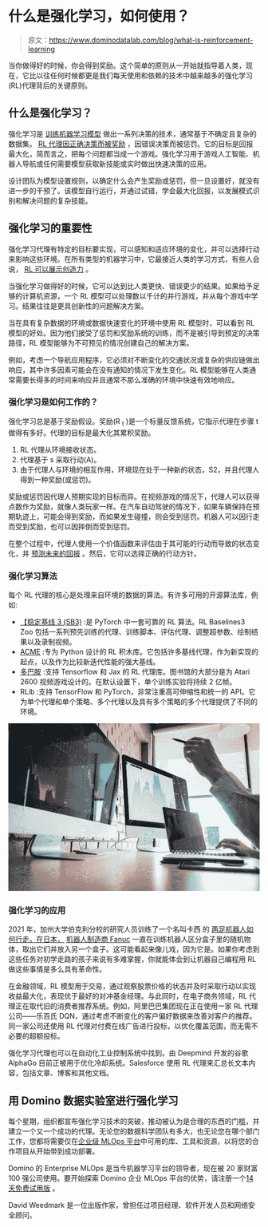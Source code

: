# 什么是强化学习，如何使用？

> 原文：<https://www.dominodatalab.com/blog/what-is-reinforcement-learning>

当你做得好的时候，你会得到奖励。这个简单的原则从一开始就指导着人类，现在，它比以往任何时候都更是我们每天使用和依赖的技术中越来越多的强化学习(RL)代理背后的关键原则。

## 什么是强化学习？

强化学习是 [训练机器学习模型](//blog.dominodatalab.com/what-is-machine-learning-model-training) 做出一系列决策的技术，通常基于不确定且复杂的数据集。 [RL 代理因正确决策而被奖励](https://web.stanford.edu/class/psych209/Readings/SuttonBartoIPRLBook2ndEd.pdf) ，因错误决策而被惩罚。它的目标是回报最大化，简而言之，把每个问题都当成一个游戏。强化学习用于游戏人工智能、机器人导航或任何需要模型获取新技能或实时做出快速决策的应用。

设计团队为模型设置规则，以确定什么会产生奖励或惩罚，但一旦设置好，就没有进一步的干预了。该模型自行运行，并通过试错，学会最大化回报，以发展模式识别和解决问题的复杂技能。

## 强化学习的重要性

强化学习代理有特定的目标要实现，可以感知和适应环境的变化，并可以选择行动来影响这些环境。在所有类型的机器学习中，它最接近人类的学习方式，有些人会说， [RL 可以展示创造力](https://medium.com/@BonsaiAI/why-reinforcement-learning-might-be-the-best-ai-technique-for-complex-industrial-systems-fde8b0ebd5fb) 。

当强化学习做得好的时候，它可以达到比人类更快、错误更少的结果。如果给予足够的计算机资源，一个 RL 模型可以处理数以千计的并行游戏，并从每个游戏中学习。结果往往是更具创新性的问题解决方案。

当在具有复杂数据的环境或数据快速变化的环境中使用 RL 模型时，可以看到 RL 模型的好处。因为他们接受了惩罚和奖励系统的训练，而不是被引导到预定的决策路径，RL 模型能够为不可预见的情况创建自己的解决方案。

例如，考虑一个导航应用程序，它必须对不断变化的交通状况或复杂的供应链做出响应，其中许多因素可能会在没有通知的情况下发生变化。RL 模型能够在人类通常需要长得多的时间来响应并且通常不那么准确的环境中快速有效地响应。

### 强化学习是如何工作的？

强化学习总是基于奖励假设。奖励(R <sub>t</sub> )是一个标量反馈系统，它指示代理在步骤 t 做得有多好。代理的目标是最大化其累积奖励。

1.  RL 代理从环境接收状态。
2.  代理基于 s 采取行动(A)。
3.  由于代理人与环境的相互作用，环境现在处于一种新的状态，S2，并且代理人得到一种奖励(或惩罚)。

奖励或惩罚因代理人预期实现的目标而异。在视频游戏的情况下，代理人可以获得点数作为奖励，就像人类玩家一样。在汽车自动驾驶的情况下，如果车辆保持在预期轨迹上，可能会得到奖励，而如果发生碰撞，则会受到惩罚。机器人可以因行走而受到奖励，也可以因摔倒而受到惩罚。

在整个过程中，代理人使用一个价值函数来评估由于其可能的行动而导致的状态变化，并 [预测未来的回报](//blog.dominodatalab.com/introduction-to-predictive-modeling) 。然后，它可以选择正确的行动方针。

### 强化学习算法

每个 RL 代理的核心是处理来自环境的数据的算法。有许多可用的开源算法库，例如:

*   [【稳定基线 3 (SB3)](https://github.com/DLR-RM/stable-baselines3) :是 PyTorch 中一套可靠的 RL 算法。RL Baselines3 Zoo 包括一系列预先训练的代理、训练脚本、评估代理、调整超参数、绘制结果以及录制视频。
*   [ACME](https://github.com/deepmind/acme) :专为 Python 设计的 RL 积木库。它包括许多基线代理，作为新实现的起点，以及作为比较新迭代性能的强大基线。
*   [多巴胺](https://github.com/google/dopamine) :支持 Tensorflow 和 Jax 的 RL 代理库。图书馆的大部分是为 Atari 2600 视频游戏设计的。在默认设置下，单个训练实验将持续 2 亿帧。
*   RLib :支持 TensorFlow 和 PyTorch，非常注重高可伸缩性和统一的 API。它为单个代理和单个策略、多个代理以及具有多个策略的多个代理提供了不同的环境。

![applications-of-reinforcement-learning](img/aaabcbd862f522a2b8a5fa255c59e1b8.png)

### 强化学习的应用

2021 年，加州大学伯克利分校的研究人员训练了一个名叫卡西 的 [两足机器人如何行走。在日本，](https://www.youtube.com/watch?v=goxCjGPQH7U) [机器人制造商 Fanuc](https://machinelearningknowledge.ai/8-real-world-applications-of-reinforcement-learning/) 一直在训练机器人区分盒子里的随机物体，取出它们并放入另一个盒子。这可能看起来像儿戏，因为它是。如果你考虑到这些任务对初学走路的孩子来说有多难掌握，你就能体会到让机器自己编程用 RL 做这些事情是多么具有革命性。

在金融领域，RL 模型用于交易，通过观察股票价格的状态并及时采取行动以实现收益最大化，表现优于最好的对冲基金经理。与此同时，在电子商务领域，RL 代理正在取代旧的消费者推荐系统。例如，阿里巴巴集团现在正在使用一家 RL 代理公司——乐百氏 DQN，通过考虑不断变化的客户偏好数据来改善对客户的推荐。同一家公司还使用 RL 代理对付费在线广告进行投标，以优化覆盖范围，而无需不必要的超额投标。

强化学习代理也可以在自动化工业控制系统中找到。由 Deepmind 开发的谷歌 AlphaGo 目前正被用于优化冷却系统。Salesforce 使用 RL 代理来汇总长文本内容，包括文章、博客和其他文档。

## 用 Domino 数据实验室进行强化学习

每个星期，组织都宣布强化学习技术的突破，推动被认为是合理的东西的门槛，并建立一个又一个成功的代理。无论您的数据科学团队有多大，也无论您在哪个部门工作，您都将需要仅在[企业级 MLOps 平台](https://www.dominodatalab.com/product/domino-enterprise-mlops-platform/)中可用的库、工具和资源，以将您的合作项目从开始带到成功部署。

Domino 的 Enterprise MLOps 是当今机器学习平台的领导者，现在被 20 家财富 100 强公司使用。要开始探索 Domino 企业 MLOps 平台的优势，请注册一个[14 天免费试用版](https://www.dominodatalab.com/trial/?_ga=2.42355429.1300734614.1636060935-555552642.1632667115) 。

David Weedmark 是一位出版作家，曾担任过项目经理、软件开发人员和网络安全顾问。